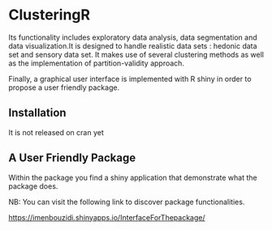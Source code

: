 
ClusteringR
===========

<!-- badges: start -->
<!-- badges: end -->

Its functionality includes exploratory data analysis, data segmentation and data visualization.It is designed to handle realistic data sets : hedonic data set and sensory data set. It makes use of several clustering methods as well as the implementation of partition-validity approach.

Finally, a graphical user interface is implemented with R shiny in order to propose a user friendly package.

Installation
------------

It is not released on cran yet

A User Friendly Package
-----------------------

Within the package you find a shiny application that demonstrate what the package does.

NB: You can visit the following link to discover package functionalities.

<https://imenbouzidi.shinyapps.io/InterfaceForThepackage/>
